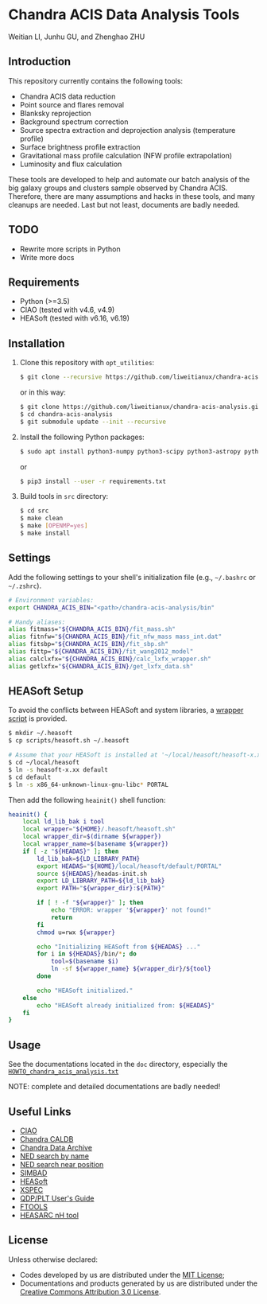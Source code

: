 Chandra ACIS Data Analysis Tools
================================

Weitian LI, Junhu GU, and Zhenghao ZHU


Introduction
------------
This repository currently contains the following tools:
+ Chandra ACIS data reduction
+ Point source and flares removal
+ Blanksky reprojection
+ Background spectrum correction
+ Source spectra extraction and deprojection analysis (temperature profile)
+ Surface brightness profile extraction
+ Gravitational mass profile calculation (NFW profile extrapolation)
+ Luminosity and flux calculation

These tools are developed to help and automate our batch analysis of the
big galaxy groups and clusters sample observed by Chandra ACIS.
Therefore, there are many assumptions and hacks in these tools, and many
cleanups are needed.  Last but not least, documents are badly needed.


TODO
----
+ Rewrite more scripts in Python
+ Write more docs


Requirements
------------
+ Python (>=3.5)
+ CIAO (tested with v4.6, v4.9)
+ HEASoft (tested with v6.16, v6.19)


Installation
------------
1. Clone this repository with ``opt_utilities``:

   ```sh
   $ git clone --recursive https://github.com/liweitianux/chandra-acis-analysis.git
   ```

   or in this way:

   ```sh
   $ git clone https://github.com/liweitianux/chandra-acis-analysis.git
   $ cd chandra-acis-analysis
   $ git submodule update --init --recursive
   ```

2. Install the following Python packages:

   ```sh
   $ sudo apt install python3-numpy python3-scipy python3-astropy python3-ruamel.yaml
   ```

   or

   ```sh
   $ pip3 install --user -r requirements.txt
   ```

3. Build tools in ``src`` directory:

   ```sh
   $ cd src
   $ make clean
   $ make [OPENMP=yes]
   $ make install
   ```


Settings
--------
Add the following settings to your shell's initialization file
(e.g., ``~/.bashrc`` or ``~/.zshrc``).

```sh
# Environment variables:
export CHANDRA_ACIS_BIN="<path>/chandra-acis-analysis/bin"

# Handy aliases:
alias fitmass="${CHANDRA_ACIS_BIN}/fit_mass.sh"
alias fitnfw="${CHANDRA_ACIS_BIN}/fit_nfw_mass mass_int.dat"
alias fitsbp="${CHANDRA_ACIS_BIN}/fit_sbp.sh"
alias fittp="${CHANDRA_ACIS_BIN}/fit_wang2012_model"
alias calclxfx="${CHANDRA_ACIS_BIN}/calc_lxfx_wrapper.sh"
alias getlxfx="${CHANDRA_ACIS_BIN}/get_lxfx_data.sh"
```

HEASoft Setup
-------------
To avoid the conflicts between HEASoft and system libraries,
a [wrapper script](scripts/heasoft.sh) is provided.

```sh
$ mkdir ~/.heasoft
$ cp scripts/heasoft.sh ~/.heasoft

# Assume that your HEASoft is installed at '~/local/heasoft/heasoft-x.xx/'
$ cd ~/local/heasoft
$ ln -s heasoft-x.xx default
$ cd default
$ ln -s x86_64-unknown-linux-gnu-libc* PORTAL
```

Then add the following `heainit()` shell function:
```sh
heainit() {
    local ld_lib_bak i tool
    local wrapper="${HOME}/.heasoft/heasoft.sh"
    local wrapper_dir=$(dirname ${wrapper})
    local wrapper_name=$(basename ${wrapper})
    if [ -z "${HEADAS}" ]; then
        ld_lib_bak=${LD_LIBRARY_PATH}
        export HEADAS="${HOME}/local/heasoft/default/PORTAL"
        source ${HEADAS}/headas-init.sh
        export LD_LIBRARY_PATH=${ld_lib_bak}
        export PATH="${wrapper_dir}:${PATH}"

        if [ ! -f "${wrapper}" ]; then
            echo "ERROR: wrapper '${wrapper}' not found!"
            return
        fi
        chmod u=rwx ${wrapper}

        echo "Initializing HEASoft from ${HEADAS} ..."
        for i in ${HEADAS}/bin/*; do
            tool=$(basename $i)
            ln -sf ${wrapper_name} ${wrapper_dir}/${tool}
        done

        echo "HEASoft initialized."
    else
        echo "HEASoft already initialized from: ${HEADAS}"
    fi
}
```


Usage
-----
See the documentations located in the ``doc`` directory,
especially the [``HOWTO_chandra_acis_analysis.txt``](doc/HOWTO_chandra_acis_analysis.txt)

NOTE: complete and detailed documentations are badly needed!


Useful Links
------------
* [CIAO](http://cxc.cfa.harvard.edu/ciao/)
* [Chandra CALDB](http://cxc.cfa.harvard.edu/ciao/download/caldb.html)
* [Chandra Data Archive](http://cda.harvard.edu/chaser/)
* [NED search by name](http://ned.ipac.caltech.edu/forms/byname.html)
* [NED search near position](https://ned.ipac.caltech.edu/forms/nearposn.html)
* [SIMBAD](http://simbad.u-strasbg.fr/simbad/)
* [HEASoft](https://heasarc.gsfc.nasa.gov/lheasoft/)
* [XSPEC](https://heasarc.gsfc.nasa.gov/lheasoft/xanadu/xspec/index.html)
* [QDP/PLT User's Guide](https://heasarc.gsfc.nasa.gov/ftools/others/qdp/qdp.html)
* [FTOOLS](https://heasarc.gsfc.nasa.gov/ftools/)
* [HEASARC nH tool](https://heasarc.gsfc.nasa.gov/cgi-bin/Tools/w3nh/w3nh.pl)


License
-------
Unless otherwise declared:

* Codes developed by us are distributed under the
  [MIT License](https://opensource.org/licenses/MIT);
* Documentations and products generated by us are distributed under the
  [Creative Commons Attribution 3.0 License](https://creativecommons.org/licenses/by/3.0/us/deed.en_US).
